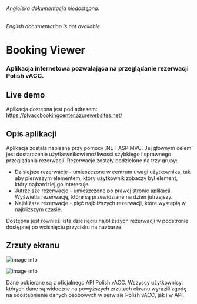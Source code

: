 ﻿###### Angielska dokumentacja niedostępna.
###### English documentation is not available.
# Booking Viewer
### Aplikacja internetowa pozwalająca na przeglądanie rezerwacji Polish vACC.

## Live demo
Aplikacja dostępna jest pod adresem: https://plvaccbookingcenter.azurewebsites.net/

## Opis aplikacji
Aplikacja została napisana przy pomocy .NET ASP MVC. Jej głównym celem jest dostarczenie użytkownikowi możliwości szybkiego i sprawnego przeglądania rezerwacji. Rezerwacje zostały podzielone na trzy grupy:
 - Dzisiejsze rezerwacje - umieszczone w centrum uwagi użytkownika, tak aby pierwszym elementem, który użytkownik zobaczy był element, który najbardziej go interesuje.
 - Jutrzejsze rezerwacje - umieszczone po prawej stronie aplikacji. Wyświetla rezerwację, które są przewidziane na dzień jutrzejszy.
 - Najbliższe rezerwacje - pięć najbliższych rezerwacji, które wystąpią w najbliższym czasie.

Dostępna jest również lista dziesięciu najbliższych rezerwacji w podstronie dostępnej po wciśnięciu przycisku na navbarze.

## Zrzuty ekranu
![image info](https://i.imgur.com/tvVBPYo.png)

![image info](https://i.imgur.com/OFOogit.png)

Dane pobierane są z oficjalnego API Polish vACC. Wszyscy użytkownicy, których dane są widoczne na powyższych zrzutach ekranu wyrazili zgodę na udostępnienie danych osobowych w serwisie Polish vACC, jak i w API.


